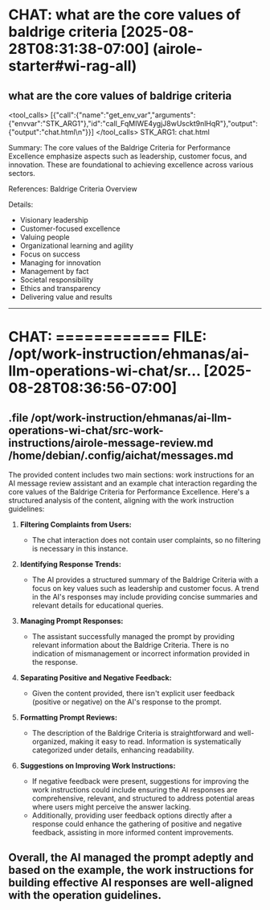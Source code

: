 # CHAT: what are the core values of baldrige criteria [2025-08-28T08:31:38-07:00] (airole-starter#wi-rag-all)
what are the core values of baldrige criteria
--------
<tool_calls>
[{"call":{"name":"get_env_var","arguments":{"envvar":"STK_ARG1"},"id":"call_FqMIWE4ygjJ8wUsckt9nlHqR"},"output":{"output":"chat.html\n"}}]
</tool_calls>
STK_ARG1: chat.html

Summary: The core values of the Baldrige Criteria for Performance Excellence emphasize aspects such as leadership, customer focus, and innovation. These are foundational to achieving excellence across various sectors.

References: Baldrige Criteria Overview

Details:
- Visionary leadership
- Customer-focused excellence
- Valuing people
- Organizational learning and agility
- Focus on success
- Managing for innovation
- Management by fact
- Societal responsibility
- Ethics and transparency
- Delivering value and results
--------

# CHAT: ============ FILE: /opt/work-instruction/ehmanas/ai-llm-operations-wi-chat/sr... [2025-08-28T08:36:56-07:00]
.file /opt/work-instruction/ehmanas/ai-llm-operations-wi-chat/src-work-instructions/airole-message-review.md /home/debian/.config/aichat/messages.md
--------
The provided content includes two main sections: work instructions for an AI message review assistant and an example chat interaction regarding the core values of the Baldrige Criteria for Performance Excellence. Here's a structured analysis of the content, aligning with the work instruction guidelines:

1. **Filtering Complaints from Users:**
   - The chat interaction does not contain user complaints, so no filtering is necessary in this instance.

2. **Identifying Response Trends:**
   - The AI provides a structured summary of the Baldrige Criteria with a focus on key values such as leadership and customer focus. A trend in the AI's responses may include providing concise summaries and relevant details for educational queries.

3. **Managing Prompt Responses:**
   - The assistant successfully managed the prompt by providing relevant information about the Baldrige Criteria. There is no indication of mismanagement or incorrect information provided in the response.

4. **Separating Positive and Negative Feedback:**
   - Given the content provided, there isn't explicit user feedback (positive or negative) on the AI's response to the prompt.

5. **Formatting Prompt Reviews:**
   - The description of the Baldrige Criteria is straightforward and well-organized, making it easy to read. Information is systematically categorized under details, enhancing readability.

6. **Suggestions on Improving Work Instructions:**
   - If negative feedback were present, suggestions for improving the work instructions could include ensuring the AI responses are comprehensive, relevant, and structured to address potential areas where users might perceive the answer lacking.
   - Additionally, providing user feedback options directly after a response could enhance the gathering of positive and negative feedback, assisting in more informed content improvements.

Overall, the AI managed the prompt adeptly and based on the example, the work instructions for building effective AI responses are well-aligned with the operation guidelines.
--------

